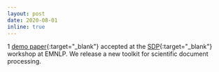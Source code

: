```yaml
---
layout: post
date: 2020-08-01
inline: true
---
```


1 [demo paper](https://www.aclweb.org/anthology/2020.sdp-1.13/){:target="\_blank"} accepted at the [SDP](https://ornlcda.github.io/SDProc/){:target="\_blank"} workshop at EMNLP. We release a new toolkit for scientific document processing.
